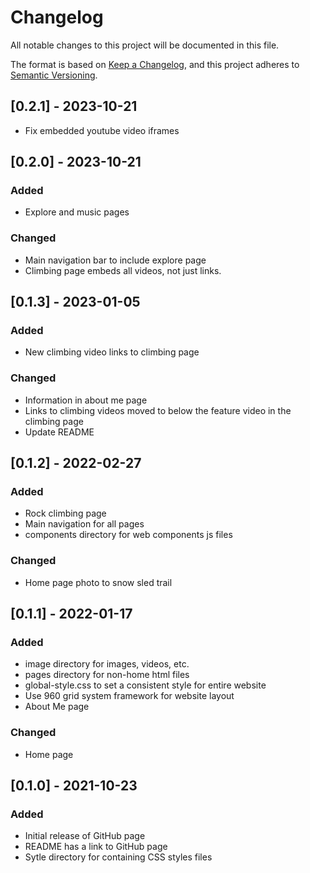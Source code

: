 # Changelog
All notable changes to this project will be documented in this file.

The format is based on [Keep a Changelog](https://keepachangelog.com/en/1.0.0/),
and this project adheres to [Semantic Versioning](https://semver.org/spec/v2.0.0.html).

## [0.2.1] - 2023-10-21
- Fix embedded youtube video iframes 

## [0.2.0] - 2023-10-21 
### Added
- Explore and music pages

### Changed
- Main navigation bar to include explore page
- Climbing page embeds all videos, not just links.

## [0.1.3] - 2023-01-05
### Added
- New climbing video links to climbing page

### Changed
- Information in about me page
- Links to climbing videos moved to below the feature video in the climbing page
- Update README

## [0.1.2] - 2022-02-27
### Added
- Rock climbing page
- Main navigation for all pages
- components directory for web components js files

### Changed
- Home page photo to snow sled trail

## [0.1.1] - 2022-01-17
### Added
- image directory for images, videos, etc.
- pages directory for non-home html files
- global-style.css to set a consistent style for entire website
- Use 960 grid system framework for website layout
- About Me page

### Changed
- Home page

## [0.1.0] - 2021-10-23
### Added
- Initial release of GitHub page
- README has a link to GitHub page
- Sytle directory for containing CSS styles files
